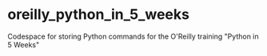 # oreilly_python_in_5_weeks
Codespace for storing Python commands for the O'Reilly training "Python in 5 Weeks"
